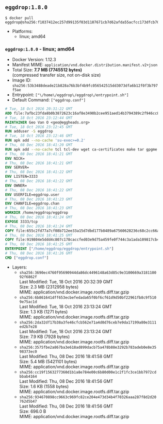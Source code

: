 ## `eggdrop:1.8.0`

```console
$ docker pull eggdrop@sha256:f1037412ec257d99135f03d1107671cb7d62afda55acfcc173dfcb70448ac947
```

-	Platforms:
	-	linux; amd64

### `eggdrop:1.8.0` - linux; amd64

-	Docker Version: 1.12.3
-	Manifest MIME: `application/vnd.docker.distribution.manifest.v2+json`
-	Total Size: **7.7 MB (7745512 bytes)**  
	(compressed transfer size, not on-disk size)
-	Image ID: `sha256:53b3488deade21b828a76b3bf4b9fc056542515dd3073dfa6b12f0f3b797f5ae`
-	Entrypoint: `["\/home\/eggdrop\/eggdrop\/entrypoint.sh"]`
-	Default Command: `["eggdrop.conf"]`

```dockerfile
# Tue, 18 Oct 2016 20:31:22 GMT
ADD file:7afbc23fda8b0b3872623c16af8e3490b2cee951aed14b3794389c2f946cc8c7 in / 
# Tue, 18 Oct 2016 23:12:44 GMT
MAINTAINER Geo Van O <geo@eggheads.org>
# Tue, 18 Oct 2016 23:12:45 GMT
RUN adduser -S eggdrop
# Tue, 18 Oct 2016 23:12:46 GMT
RUN apk add --no-cache 'su-exec>=0.2'
# Thu, 08 Dec 2016 18:41:20 GMT
RUN apk add --no-cache tcl tcl-dev wget ca-certificates make tar gpgme bash build-base openssl openssl-dev  && wget ftp://ftp.eggheads.org/pub/eggdrop/source/stable/eggdrop-1.8.0.tar.gz   && wget ftp://ftp.eggheads.org/pub/eggdrop/source/stable/eggdrop-1.8.0.tar.gz.asc   && gpg --keyserver ha.pool.sks-keyservers.net --recv-key E01C240484DE7DBE190FE141E7667DE1D1A39AFF   && gpg --batch --verify eggdrop-1.8.0.tar.gz.asc eggdrop-1.8.0.tar.gz   && rm eggdrop-1.8.0.tar.gz.asc   && tar -zxvf eggdrop-1.8.0.tar.gz   && rm eggdrop-1.8.0.tar.gz   && ( cd eggdrop-1.8.0     && ./configure     && make config     && make     && make install DEST=/home/eggdrop/eggdrop )   && rm -rf eggdrop-1.8.0   && mkdir /home/eggdrop/eggdrop/data   && chown -R eggdrop /home/eggdrop/eggdrop   && apk del tcl-dev wget ca-certificates make tar gpgme build-base openssl-dev
# Thu, 08 Dec 2016 18:41:21 GMT
ENV NICK=
# Thu, 08 Dec 2016 18:41:21 GMT
ENV SERVER=
# Thu, 08 Dec 2016 18:41:22 GMT
ENV LISTEN=3333
# Thu, 08 Dec 2016 18:41:22 GMT
ENV OWNER=
# Thu, 08 Dec 2016 18:41:22 GMT
ENV USERFILE=eggdrop.user
# Thu, 08 Dec 2016 18:41:23 GMT
ENV CHANFILE=eggdrop.chan
# Thu, 08 Dec 2016 18:41:23 GMT
WORKDIR /home/eggdrop/eggdrop
# Thu, 08 Dec 2016 18:41:24 GMT
EXPOSE 3333/tcp
# Thu, 08 Dec 2016 18:41:24 GMT
COPY file:655c2fd77a7cf08b712ee33a15d7dbd177b8489a67560628236c68c2cc66aa58 in /home/eggdrop/eggdrop 
# Thu, 08 Dec 2016 18:41:25 GMT
COPY file:919804e5ddd4c807c178caccfed03e9d75a459fe0f744c3a1ada109817cb44ec in /home/eggdrop/eggdrop/scripts/ 
# Thu, 08 Dec 2016 18:41:25 GMT
ENTRYPOINT ["/home/eggdrop/eggdrop/entrypoint.sh"]
# Thu, 08 Dec 2016 18:41:26 GMT
CMD ["eggdrop.conf"]
```

-	Layers:
	-	`sha256:3690ec4760f95690944da86dc4496148a63d85c9e3100669a318110092f6862f`  
		Last Modified: Tue, 18 Oct 2016 20:32:39 GMT  
		Size: 2.3 MB (2312958 bytes)  
		MIME: application/vnd.docker.image.rootfs.diff.tar.gzip
	-	`sha256:6b861641dff653ecbefedada65f0bf6cf61d9d50bf22961fb8c9f5109e75ac1d`  
		Last Modified: Tue, 18 Oct 2016 23:13:24 GMT  
		Size: 1.3 KB (1271 bytes)  
		MIME: application/vnd.docker.image.rootfs.diff.tar.gzip
	-	`sha256:2da32df17b38a3fe46cfcb562e71a4d0d76ceb7e9da17199a80e3111ed2b7e28`  
		Last Modified: Tue, 18 Oct 2016 23:13:24 GMT  
		Size: 7.9 KB (7928 bytes)  
		MIME: application/vnd.docker.image.rootfs.diff.tar.gzip
	-	`sha256:3575fbe2a867ba3e618ad899dacb75a478b88e3292b783adeb0e8e3598373ec0`  
		Last Modified: Thu, 08 Dec 2016 18:41:58 GMT  
		Size: 5.4 MB (5421101 bytes)  
		MIME: application/vnd.docker.image.rootfs.diff.tar.gzip
	-	`sha256:cc19f1563277360d1b1a8e784e00c6b80d00e1c2f1fc3ce1bb7972cdbbab4164`  
		Last Modified: Thu, 08 Dec 2016 18:41:56 GMT  
		Size: 1.6 KB (1558 bytes)  
		MIME: application/vnd.docker.image.rootfs.diff.tar.gzip
	-	`sha256:934670898cc9663c969fc82ce204e473d34b4f70326aaa287f8d2d20762d5b47`  
		Last Modified: Thu, 08 Dec 2016 18:41:56 GMT  
		Size: 696.0 B  
		MIME: application/vnd.docker.image.rootfs.diff.tar.gzip
